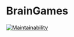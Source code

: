 # BrainGames

[![Maintainability](https://api.codeclimate.com/v1/badges/8609d5b3a5edbfef49e9/maintainability)](https://codeclimate.com/github/ashikov/python-project-lvl1/maintainability)
